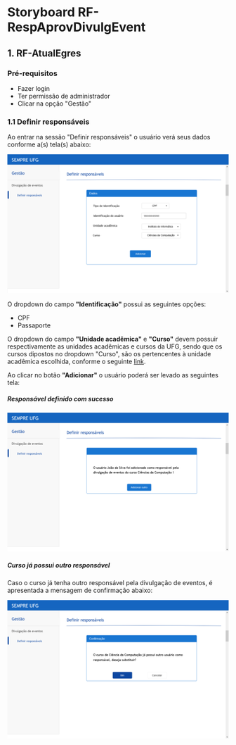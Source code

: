 Storyboard RF-RespAprovDivulgEvent
=====================================================

## 1. RF-AtualEgres

### Pré-requisitos
- Fazer login
- Ter permissão de administrador
- Clicar na opção "Gestão"

### 1.1 Definir responsáveis

Ao entrar na sessão "Definir responsáveis" o usuário verá seus dados conforme a(s) tela(s) abaixo:  

![Definir responsável](./definicao-responsaveis-1.png)


O dropdown do campo **"Identificação"** possui as seguintes opções:

- CPF
- Passaporte

O dropdown do campo **"Unidade acadêmica"** e **"Curso"** devem possuir respectivamente as unidades acadêmicas e cursos da UFG, sendo que os cursos dipostos no dropdown "Curso", são os pertencentes à unidade acadêmica escolhida, conforme o seguinte
 [link](https://www.ufg.br/n/68989-unidades-academicas-da-ufg).

Ao clicar no botão **"Adicionar"** o usuário poderá ser levado as seguintes tela:

##### Responsável definido com sucesso
![Mensagem sucesso](./definicao-responsaveis-mensagem.png)

##### Curso já possui outro responsável
Caso o curso já tenha outro responsável pela divulgação de eventos, é apresentada a mensagem de confirmação abaixo:

![Mensagem sucesso](./definicao-responsaveis-confirmacao.png)
